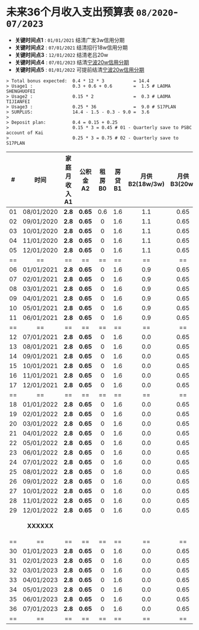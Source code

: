 # 未来36个月收入支出预算表 `08/2020`-`07/2023`

* **关键时间点1** : `01/01/2021` 结清广发3w信用分期
* **关键时间点2** : `07/01/2021` 结清招行18w信用分期
* **关键时间点3** : `12/01/2022` 结清老吕20w
* **关键时间点4** : `07/01/2023` 结清[宁波20w信用分期][101]
* **关键时间点5** : `01/01/2022` 可提前结清[宁波20w信用分期][101]

```
> Total bonus expected:  0.4 * 12 * 3           = 14.4
> Usage1 :               0.3 + 0.6 + 0.6        =  1.5 # LAOMA SHENGHUOFEI
> Usage2 :               0.15 * 2               =  0.3 # LAOMA TIJIANFEI
> Usage3 :               0.25 * 36              =  9.0 # S17PLAN
> SURPLUS:               14.4 - 1.5 - 0.3 - 9.0 =  3.6
>
> Deposit plan:          0.4 = 0.15 + 0.25
>                        0.15 * 3 = 0.45 # 01 - Quarterly save to PSBC account of Kai
>                        0.25 * 3 = 0.75 # 02 - Quarterly save to S17PLAN
```

[101]: scripts/md/008-NBBank20w.md

|# |      时间|家庭月收入A1|公积金A2|租房B0|  房贷B1|月供B2(18w/3w)|月供B3(20w)|剩余(A1+A2-B0-B1-B2-B3)| 累计剩余|
|--|      :--:|        :--:|    :--:|  :--:|    :--:|          :--:|       :--:|                   :--:|     :--:|
|01|08/01/2020|     **2.8**| **0.65**|  0.6|     1.6|          1.1 |       0.65|                  -0.5 | **-0.5**|
|02|09/01/2020|     **2.8**| **0.65**|    0|     1.6|          1.1 |       0.65|                   0.1 | **-0.4**|
|03|10/01/2020|     **2.8**| **0.65**|    0|     1.6|          1.1 |       0.65|                   0.1 | **-0.3**|
|04|11/01/2020|     **2.8**| **0.65**|    0|     1.6|          1.1 |       0.65|                   0.1 | **-0.2**|
|05|12/01/2020|     **2.8**| **0.65**|    0|     1.6|          1.1 |       0.65|                   0.1 | **-0.1**|
|==|==        |==          |==      |==    |==      |==            |==         |==                     |==       |
|06|01/01/2021|     **2.8**| **0.65**|    0|     1.6|          0.9 |       0.65|               **0.3** | **+0.2**|
|07|02/01/2021|     **2.8**| **0.65**|    0|     1.6|          0.9 |       0.65|                   0.3 | **+0.5**|
|08|03/01/2021|     **2.8**| **0.65**|    0|     1.6|          0.9 |       0.65|                   0.3 | **+0.8**|
|09|04/01/2021|     **2.8**| **0.65**|    0|     1.6|          0.9 |       0.65|                   0.3 | **+1.1**|
|10|05/01/2021|     **2.8**| **0.65**|    0|     1.6|          0.9 |       0.65|                   0.3 | **+1.4**|
|11|06/01/2021|     **2.8**| **0.65**|    0|     1.6|          0.9 |       0.65|                   0.3 | **+1.7**|
|==|==        |==          |==      |==    |==      |==            |==         |==                     |==       |
|12|07/01/2021|     **2.8**| **0.65**|    0|     1.6|          0.0 |       0.65|               **1.2** | **+2.9**|
|13|08/01/2021|     **2.8**| **0.65**|    0|     1.6|          0.0 |       0.65|                   1.2 | **+4.1**|
|14|09/01/2021|     **2.8**| **0.65**|    0|     1.6|          0.0 |       0.65|                   1.2 | **+5.3**|
|15|10/01/2021|     **2.8**| **0.65**|    0|     1.6|          0.0 |       0.65|                   1.2 | **+6.5**|
|16|11/01/2021|     **2.8**| **0.65**|    0|     1.6|          0.0 |       0.65|                   1.2 | **+7.7**|
|17|12/01/2021|     **2.8**| **0.65**|    0|     1.6|          0.0 |       0.65|                   1.2 | **+8.9**|
|==|==        |==          |==      |==    |==      |==            |==         |==                     |==       |
|18|01/01/2022|     **2.8**| **0.65**|    0|     1.6|          0.0 |       0.65|                   1.2 | **10.1**|
|19|02/01/2022|     **2.8**| **0.65**|    0|     1.6|          0.0 |       0.65|                   1.2 | **11.3**|
|20|03/01/2022|     **2.8**| **0.65**|    0|     1.6|          0.0 |       0.65|                   1.2 | **12.5**|
|21|04/01/2022|     **2.8**| **0.65**|    0|     1.6|          0.0 |       0.65|                   1.2 | **13.7**|
|22|05/01/2022|     **2.8**| **0.65**|    0|     1.6|          0.0 |       0.65|                   1.2 | **14.9**|
|23|06/01/2022|     **2.8**| **0.65**|    0|     1.6|          0.0 |       0.65|                   1.2 | **16.1**|
|24|07/01/2022|     **2.8**| **0.65**|    0|     1.6|          0.0 |       0.65|                   1.2 | **17.3**|
|25|08/01/2022|     **2.8**| **0.65**|    0|     1.6|          0.0 |       0.65|                   1.2 | **18.5**|
|26|09/01/2022|     **2.8**| **0.65**|    0|     1.6|          0.0 |       0.65|                   1.2 | **19.7**|
|27|10/01/2022|     **2.8**| **0.65**|    0|     1.6|          0.0 |       0.65|                   1.2 | **20.9**|
|28|11/01/2022|     **2.8**| **0.65**|    0|     1.6|          0.0 |       0.65|                   1.2 | **22.1**|
|29|12/01/2022|     **2.8**| **0.65**|    0|     1.6|          0.0 |       0.65|                   1.2 | **23.3**|
|  |**XXXXXX**|            |         |     |        |              |           | `LAOLV 20w`     -22.0 | **+1.3**|
|==|==        |==          |==      |==    |==      |==            |==         |==                     |==       |
|30|01/01/2023|     **2.8**| **0.65**|    0|     1.6|          0.0 |       0.65|                   1.2 | **+2.5**|
|31|02/01/2023|     **2.8**| **0.65**|    0|     1.6|          0.0 |       0.65|                   1.2 | **+3.7**|
|32|03/01/2023|     **2.8**| **0.65**|    0|     1.6|          0.0 |       0.65|                   1.2 | **+4.9**|
|33|04/01/2023|     **2.8**| **0.65**|    0|     1.6|          0.0 |       0.65|                   1.2 | **+6.1**|
|34|05/01/2023|     **2.8**| **0.65**|    0|     1.6|          0.0 |       0.65|                   1.2 | **+7.3**|
|35|06/01/2023|     **2.8**| **0.65**|    0|     1.6|          0.0 |       0.65|                   1.2 | **+8.5**|
|36|07/01/2023|     **2.8**| **0.65**|    0|     1.6|          0.0 |       0.65|                   1.2 | **+9.7**|
|==|==        |==          |==      |==    |==      |==            |==         |==                     |==       |
